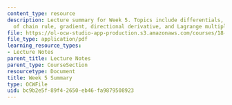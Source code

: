 ```yaml
---
content_type: resource
description: Lecture summary for Week 5. Topics include differentials, applications
  of chain rule, gradient, directional derivative, and Lagrange multipliers.
file: https://ol-ocw-studio-app-production.s3.amazonaws.com/courses/18-02-multivariable-calculus-fall-2007/bc9b2e5f89f42650eb46fa9879508923_lec_week5.pdf
file_type: application/pdf
learning_resource_types:
- Lecture Notes
parent_title: Lecture Notes
parent_type: CourseSection
resourcetype: Document
title: Week 5 Summary
type: OCWFile
uid: bc9b2e5f-89f4-2650-eb46-fa9879508923
---
```

